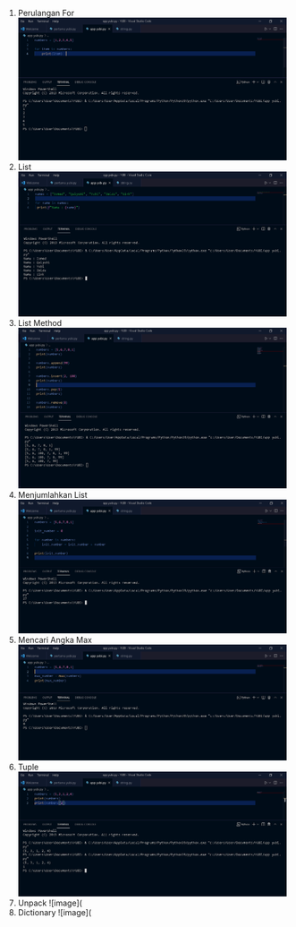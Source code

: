 1. Perulangan For
![image](https://github.com/IsmedQalyubi/4.Python-4/blob/main/perulangan%20for.PNG) 
2. List 
![image](https://github.com/IsmedQalyubi/4.Python-4/blob/main/LISTT.PNG) 
3. List Method
![image](https://github.com/IsmedQalyubi/4.Python-4/blob/main/list%20method.PNG) 
4. Menjumlahkan List
![image](https://github.com/IsmedQalyubi/4.Python-4/blob/main/menjumlahkan%20list.PNG) 
5. Mencari Angka Max
![image](https://github.com/IsmedQalyubi/4.Python-4/blob/main/mencari%20angka%20max.PNG) 
6. Tuple
![image](https://github.com/IsmedQalyubi/4.Python-4/blob/main/tuple.PNG) 
7. Unpack
![image](
8. Dictionary
![image](
